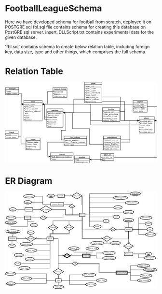 # FootballLeagueSchema
Here we have developed schema for football from scratch, deployed it on POSTGRE sql
fbl.sql file contains schema for creating this database on PostGRE sql server.
insert_DLLScript.txt contains experimental data for the given database.<br />

'fbl.sql' contains schema to create below relation table, including foreign key, data size, type and other things, which comprises the full schema.<br />
# Relation Table
![alt text](https://github.com/darshankapadiya19/FootballLeagueSchema/blob/main/UltimateRelational.png)

# ER Diagram
![alt text](https://github.com/darshankapadiya19/FootballLeagueSchema/blob/main/UltimateERD.png)
